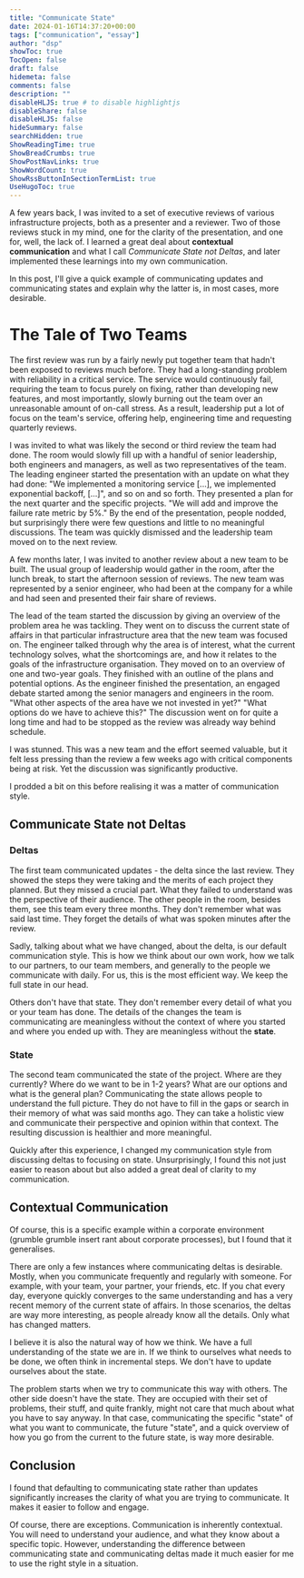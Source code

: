 ```yaml
---
title: "Communicate State"
date: 2024-01-16T14:37:20+00:00
tags: ["communication", "essay"]
author: "dsp"
showToc: true
TocOpen: false
draft: false
hidemeta: false
comments: false
description: ""
disableHLJS: true # to disable highlightjs
disableShare: false
disableHLJS: false
hideSummary: false
searchHidden: true
ShowReadingTime: true
ShowBreadCrumbs: true
ShowPostNavLinks: true
ShowWordCount: true
ShowRssButtonInSectionTermList: true
UseHugoToc: true
---
```


A few years back, I was invited to a set of executive reviews of
various infrastructure projects, both as a presenter and a reviewer.
Two of those reviews stuck in my mind, one for the clarity of the
presentation, and one for, well, the lack of. I learned a great
deal about **contextual communication** and what I call *Communicate
State not Deltas*, and later implemented these learnings into my
own communication.

In this post, I'll give a quick example of communicating updates
and communicating states and explain why the latter is, in most
cases, more desirable.

# The Tale of Two Teams

The first review was run by a fairly newly put together team that
hadn't been exposed to reviews much before. They had a long-standing
problem with reliability in a critical service. The service would
continuously fail, requiring the team to focus purely on fixing,
rather than developing new features, and most importantly, slowly
burning out the team over an unreasonable amount of on-call stress.
As a result, leadership put a lot of focus on the team's service,
offering help, engineering time and requesting quarterly reviews.

I was invited to what was likely the second or third review the
team had done. The room would slowly fill up with a handful of
senior leadership, both engineers and managers, as well as two
representatives of the team. The leading engineer started the
presentation with an update on what they had done: "We implemented
a monitoring service [...], we implemented exponential backoff,
[...]", and so on and so forth. They presented a plan for the next
quarter and the specific projects. "We will add and improve the
failure rate metric by 5%." By the end of the presentation, people
nodded, but surprisingly there were few questions and little to no
meaningful discussions. The team was quickly dismissed and the
leadership team moved on to the next review.

A few months later, I was invited to another review about a new
team to be built. The usual group of leadership would gather in the
room, after the lunch break, to start the afternoon session of
reviews. The new team was represented by a senior engineer, who had
been at the company for a while and had seen and presented their
fair share of reviews.

The lead of the team started the discussion by giving an overview
of the problem area he was tackling. They went on to discuss the
current state of affairs in that particular infrastructure area
that the new team was focused on. The engineer talked through why
the area is of interest, what the current technology solves, what
the shortcomings are, and how it relates to the goals of the
infrastructure organisation. They moved on to an overview of one
and two-year goals. They finished with an outline of the plans and
potential options. As the engineer finished the presentation, an
engaged debate started among the senior managers and engineers in
the room. "What other aspects of the area have we not invested in
yet?" "What options do we have to achieve this?" The discussion
went on for quite a long time and had to be stopped as the review
was already way behind schedule.

I was stunned. This was a new team and the effort seemed valuable,
but it felt less pressing than the review a few weeks ago with
critical components being at risk. Yet the discussion was significantly
productive.

I prodded a bit on this before realising it was a matter of
communication style.

## Communicate State not Deltas

### Deltas

The first team communicated updates - the delta since the last
review. They showed the steps they were taking and the merits of
each project they planned. But they missed a crucial part. What
they failed to understand was the perspective of their audience.
The other people in the room, besides them, see this team every
three months. They don't remember what was said last time. They
forget the details of what was spoken minutes after the review.

Sadly, talking about what we have changed, about the delta, is our
default communication style. This is how we think about our own
work, how we talk to our partners, to our team members, and generally
to the people we communicate with daily. For us, this is the most
efficient way. We keep the full state in our head.

Others don't have that state. They don't remember every detail of
what you or your team has done. The details of the changes the team
is communicating are meaningless without the context of where you
started and where you ended up with. They are meaningless without
the **state**.

### State

The second team communicated the state of the project. Where are
they currently? Where do we want to be in 1-2 years? What are our
options and what is the general plan? Communicating the state allows
people to understand the full picture. They do not have to fill in
the gaps or search in their memory of what was said months ago.
They can take a holistic view and communicate their perspective and
opinion within that context. The resulting discussion is healthier
and more meaningful.

Quickly after this experience, I changed my communication style
from discussing deltas to focusing on state. Unsurprisingly, I found
this not just easier to reason about but also added a great deal
of clarity to my communication.

## Contextual Communication

Of course, this is a specific example within a corporate environment
(grumble grumble insert rant about corporate processes), but I found
that it generalises.

There are only a few instances where communicating deltas is
desirable. Mostly, when you communicate frequently and regularly
with someone. For example, with your team, your partner, your
friends, etc. If you chat every day, everyone quickly converges to
the same understanding and has a very recent memory of the current
state of affairs. In those scenarios, the deltas are way more
interesting, as people already know all the details. Only what has
changed matters.

I believe it is also the natural way of how we think. We have a
full understanding of the state we are in. If we think to ourselves
what needs to be done, we often think in incremental steps. We don't
have to update ourselves about the state.

The problem starts when we try to communicate this way with others.
The other side doesn't have the state. They are occupied with their
set of problems, their stuff, and quite frankly, might not care
that much about what you have to say anyway. In that case, communicating
the specific "state" of what you want to communicate, the future
"state", and a quick overview of how you go from the current to the
future state, is way more desirable.

## Conclusion

I found that defaulting to communicating state rather than updates
significantly increases the clarity of what you are trying to
communicate. It makes it easier to follow and engage.

Of course, there are exceptions. Communication is inherently
contextual. You will need to understand your audience, and what
they know about a specific topic. However, understanding the
difference between communicating state and communicating deltas
made it much easier for me to use the right style in a situation.
